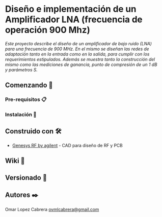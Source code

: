 ﻿# Diseño e implementación de un Amplificador LNA (frecuencia de operación 900 Mhz)

_Este proyecto describe el diseño de un amplificador de bajo ruido (LNA) para una frecuencia de 900 MHz. En el mismo se diseñan las redes de adaptación tanto en la entrada como en la salida, para cumplir con los requerimientos estipulados. Además se muestra tanto la construcción del mismo como las mediciones de ganancia, punto de compresión de un 1 dB y parámetros S._

## Comenzando 🚀




### Pre-requisitos 📋



### Instalación 🔧



## Construido con 🛠️

* [Genesys RF by agilent](https://www.keysight.com/en/pc-1297125/genesys-rf-and-microwave-design-software?cc=AR&lc=eng) - CAD para diseño de RF y PCB


## Wiki 📖



## Versionado 📌



## Autores ✒️

Omar Lopez Cabrera    ovmlcabrera@gmail.com
